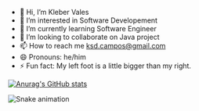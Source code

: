 - 👋 Hi, I’m Kleber Vales
- 👀 I’m interested in Software Developement
- 🌱 I’m currently learning Software Engineer
- 💞️ I’m looking to collaborate on Java project
- 📫 How to reach me ksd.campos@gmail.com
- 😄 Pronouns: he/him
- ⚡ Fun fact: My left foot is a little bigger than my right.

<!---
KleberVales/KleberVales is a ✨ special ✨ repository because its `README.md` (this file) appears on your GitHub profile.
You can click the Preview link to take a look at your changes.
--->

[![Anurag's GitHub stats](https://github-readme-stats.vercel.app/api?username=klebervales)](https://github.com/anuraghazra/github-readme-stats)

![Snake animation](https://github.com/klebervales/klebervales/blob/output/github-contribution-grid-snake.svg)
